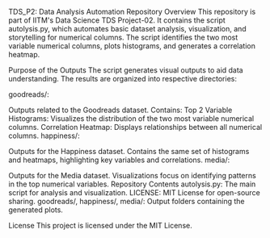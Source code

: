 TDS_P2: Data Analysis Automation
Repository Overview
This repository is part of IITM's Data Science TDS Project-02. It contains the script autolysis.py, which automates basic dataset analysis, visualization, and storytelling for numerical columns. The script identifies the two most variable numerical columns, plots histograms, and generates a correlation heatmap.


Purpose of the Outputs
The script generates visual outputs to aid data understanding. The results are organized into respective directories:

goodreads/:

Outputs related to the Goodreads dataset.
Contains:
Top 2 Variable Histograms: Visualizes the distribution of the two most variable numerical columns.
Correlation Heatmap: Displays relationships between all numerical columns.
happiness/:

Outputs for the Happiness dataset.
Contains the same set of histograms and heatmaps, highlighting key variables and correlations.
media/:

Outputs for the Media dataset.
Visualizations focus on identifying patterns in the top numerical variables.
Repository Contents
autolysis.py: The main script for analysis and visualization.
LICENSE: MIT License for open-source sharing.
goodreads/, happiness/, media/: Output folders containing the generated plots.

License
This project is licensed under the MIT License. 
